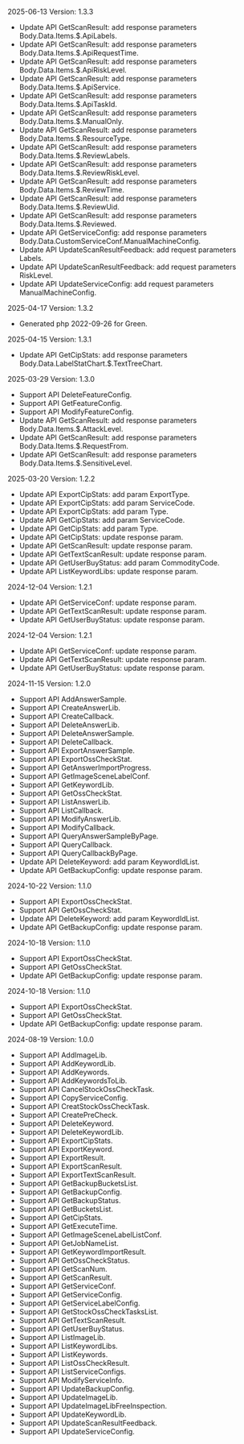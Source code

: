 2025-06-13 Version: 1.3.3
- Update API GetScanResult: add response parameters Body.Data.Items.$.ApiLabels.
- Update API GetScanResult: add response parameters Body.Data.Items.$.ApiRequestTime.
- Update API GetScanResult: add response parameters Body.Data.Items.$.ApiRiskLevel.
- Update API GetScanResult: add response parameters Body.Data.Items.$.ApiService.
- Update API GetScanResult: add response parameters Body.Data.Items.$.ApiTaskId.
- Update API GetScanResult: add response parameters Body.Data.Items.$.ManualOnly.
- Update API GetScanResult: add response parameters Body.Data.Items.$.ResourceType.
- Update API GetScanResult: add response parameters Body.Data.Items.$.ReviewLabels.
- Update API GetScanResult: add response parameters Body.Data.Items.$.ReviewRiskLevel.
- Update API GetScanResult: add response parameters Body.Data.Items.$.ReviewTime.
- Update API GetScanResult: add response parameters Body.Data.Items.$.ReviewUid.
- Update API GetScanResult: add response parameters Body.Data.Items.$.Reviewed.
- Update API GetServiceConfig: add response parameters Body.Data.CustomServiceConf.ManualMachineConfig.
- Update API UpdateScanResultFeedback: add request parameters Labels.
- Update API UpdateScanResultFeedback: add request parameters RiskLevel.
- Update API UpdateServiceConfig: add request parameters ManualMachineConfig.


2025-04-17 Version: 1.3.2
- Generated php 2022-09-26 for Green.

2025-04-15 Version: 1.3.1
- Update API GetCipStats: add response parameters Body.Data.LabelStatChart.$.TextTreeChart.


2025-03-29 Version: 1.3.0
- Support API DeleteFeatureConfig.
- Support API GetFeatureConfig.
- Support API ModifyFeatureConfig.
- Update API GetScanResult: add response parameters Body.Data.Items.$.AttackLevel.
- Update API GetScanResult: add response parameters Body.Data.Items.$.RequestFrom.
- Update API GetScanResult: add response parameters Body.Data.Items.$.SensitiveLevel.


2025-03-20 Version: 1.2.2
- Update API ExportCipStats: add param ExportType.
- Update API ExportCipStats: add param ServiceCode.
- Update API ExportCipStats: add param Type.
- Update API GetCipStats: add param ServiceCode.
- Update API GetCipStats: add param Type.
- Update API GetCipStats: update response param.
- Update API GetScanResult: update response param.
- Update API GetTextScanResult: update response param.
- Update API GetUserBuyStatus: add param CommodityCode.
- Update API ListKeywordLibs: update response param.


2024-12-04 Version: 1.2.1
- Update API GetServiceConf: update response param.
- Update API GetTextScanResult: update response param.
- Update API GetUserBuyStatus: update response param.


2024-12-04 Version: 1.2.1
- Update API GetServiceConf: update response param.
- Update API GetTextScanResult: update response param.
- Update API GetUserBuyStatus: update response param.


2024-11-15 Version: 1.2.0
- Support API AddAnswerSample.
- Support API CreateAnswerLib.
- Support API CreateCallback.
- Support API DeleteAnswerLib.
- Support API DeleteAnswerSample.
- Support API DeleteCallback.
- Support API ExportAnswerSample.
- Support API ExportOssCheckStat.
- Support API GetAnswerImportProgress.
- Support API GetImageSceneLabelConf.
- Support API GetKeywordLib.
- Support API GetOssCheckStat.
- Support API ListAnswerLib.
- Support API ListCallback.
- Support API ModifyAnswerLib.
- Support API ModifyCallback.
- Support API QueryAnswerSampleByPage.
- Support API QueryCallback.
- Support API QueryCallbackByPage.
- Update API DeleteKeyword: add param KeywordIdList.
- Update API GetBackupConfig: update response param.


2024-10-22 Version: 1.1.0
- Support API ExportOssCheckStat.
- Support API GetOssCheckStat.
- Update API DeleteKeyword: add param KeywordIdList.
- Update API GetBackupConfig: update response param.


2024-10-18 Version: 1.1.0
- Support API ExportOssCheckStat.
- Support API GetOssCheckStat.
- Update API GetBackupConfig: update response param.


2024-10-18 Version: 1.1.0
- Support API ExportOssCheckStat.
- Support API GetOssCheckStat.
- Update API GetBackupConfig: update response param.


2024-08-19 Version: 1.0.0
- Support API AddImageLib.
- Support API AddKeywordLib.
- Support API AddKeywords.
- Support API AddKeywordsToLib.
- Support API CancelStockOssCheckTask.
- Support API CopyServiceConfig.
- Support API CreatStockOssCheckTask.
- Support API CreatePreCheck.
- Support API DeleteKeyword.
- Support API DeleteKeywordLib.
- Support API ExportCipStats.
- Support API ExportKeyword.
- Support API ExportResult.
- Support API ExportScanResult.
- Support API ExportTextScanResult.
- Support API GetBackupBucketsList.
- Support API GetBackupConfig.
- Support API GetBackupStatus.
- Support API GetBucketsList.
- Support API GetCipStats.
- Support API GetExecuteTime.
- Support API GetImageSceneLabelListConf.
- Support API GetJobNameList.
- Support API GetKeywordImportResult.
- Support API GetOssCheckStatus.
- Support API GetScanNum.
- Support API GetScanResult.
- Support API GetServiceConf.
- Support API GetServiceConfig.
- Support API GetServiceLabelConfig.
- Support API GetStockOssCheckTasksList.
- Support API GetTextScanResult.
- Support API GetUserBuyStatus.
- Support API ListImageLib.
- Support API ListKeywordLibs.
- Support API ListKeywords.
- Support API ListOssCheckResult.
- Support API ListServiceConfigs.
- Support API ModifyServiceInfo.
- Support API UpdateBackupConfig.
- Support API UpdateImageLib.
- Support API UpdateImageLibFreeInspection.
- Support API UpdateKeywordLib.
- Support API UpdateScanResultFeedback.
- Support API UpdateServiceConfig.


